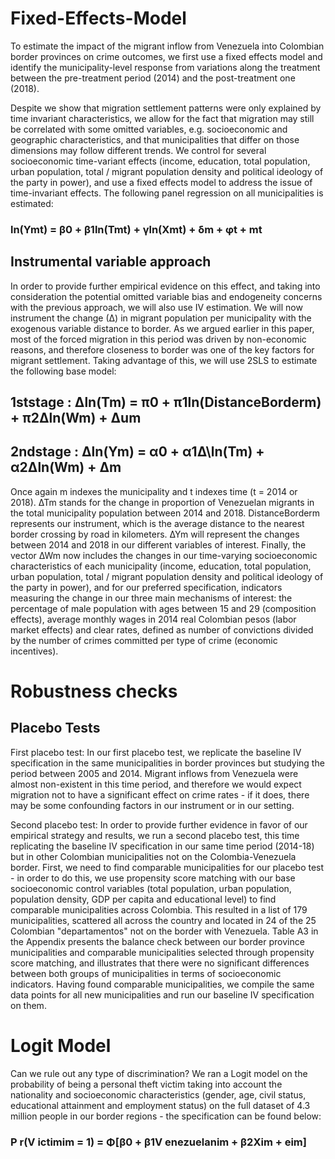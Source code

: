 # Fixed-Effects-Model 

To estimate the impact of the migrant inflow from Venezuela into Colombian border provinces on crime outcomes,
we first use a fixed effects model and identify the municipality-level response from variations along the treatment
between the pre-treatment period (2014) and the post-treatment one (2018).

Despite we show that migration settlement patterns were only explained by time invariant
characteristics, we allow for the fact that migration may still be correlated with some omitted variables, e.g.
socioeconomic and geographic characteristics, and that municipalities that differ on those dimensions may follow
different trends. We control for several socioeconomic time-variant effects (income, education, total
population, urban population, total / migrant population density and political ideology of the party in power),
and use a fixed effects model to address the issue of time-invariant effects. The following panel regression on all municipalities is estimated:
### ln(Ymt) = β0 + β1ln(Tmt) + γln(Xmt) + δm + φt + mt

## Instrumental variable approach
In order to provide further empirical evidence on this effect, and taking into consideration the potential omitted
variable bias and endogeneity concerns with the previous approach, we will also use IV estimation. We will now
instrument the change (∆) in migrant population per municipality with the exogenous variable distance to border.
As we argued earlier in this paper, most of the forced migration in this period was driven by non-economic
reasons, and therefore closeness to border was one of the key factors for migrant settlement. Taking advantage of
this, we will use 2SLS to estimate the following base model:

## 1ststage : ∆ln(Tm) = π0 + π1ln(DistanceBorderm) + π2∆ln(Wm) + ∆um
## 2ndstage : ∆ln(Ym) = α0 + α1∆\ln(Tm) + α2∆ln(Wm) + ∆m

Once again m indexes the municipality and t indexes time (t = 2014 or 2018). ∆Tm stands for the change in
proportion of Venezuelan migrants in the total municipality population between 2014 and 2018. DistanceBorderm
represents our instrument, which is the average distance to the nearest border crossing by road in kilometers.
∆Ym will represent the changes between 2014 and 2018 in our different variables of interest. Finally, the vector
∆Wm now includes the changes in our time-varying socioeconomic characteristics of each municipality (income,
education, total population, urban population, total / migrant population density and political ideology of the
party in power), and for our preferred specification, indicators measuring the change in our three main mechanisms
of interest: the percentage of male population with ages between 15 and 29 (composition effects), average monthly
wages in 2014 real Colombian pesos (labor market effects) and clear rates, defined as number of convictions divided
by the number of crimes committed per type of crime (economic incentives).

# Robustness checks
## Placebo Tests
First placebo test: In our first placebo test, we replicate the baseline IV specification in the same municipalities
in border provinces but studying the period between 2005 and 2014. Migrant inflows from Venezuela were almost
non-existent in this time period, and therefore we would expect migration not to have a significant effect on crime
rates - if it does, there may be some confounding factors in our instrument or in our setting.

Second placebo test: In order to provide further evidence in favor of our empirical strategy and results, we
run a second placebo test, this time replicating the baseline IV specification in our same time period (2014-18)
but in other Colombian municipalities not on the Colombia-Venezuela border.
First, we need to find comparable municipalities for our placebo test - in order to do this, we use propensity score
matching with our base socioeconomic control variables (total population, urban population, population density,
GDP per capita and educational level) to find comparable municipalities across Colombia. This resulted in a list
of 179 municipalities, scattered all across the country and located in 24 of the 25 Colombian "departamentos" not
on the border with Venezuela. Table A3 in the Appendix presents the balance check between our border province
municipalities and comparable municipalities selected through propensity score matching, and illustrates that
there were no significant differences between both groups of municipalities in terms of socioeconomic indicators.
Having found comparable municipalities, we compile the same data points for all new municipalities and run our
baseline IV specification on them.

# Logit Model
Can we rule out any type of discrimination? We ran a Logit model on the probability of being a personal theft
victim taking into account the nationality and socioeconomic characteristics (gender, age, civil status, educational
attainment and employment status) on the full dataset of 4.3 million people in our border regions - the specification
can be found below:
### P r(V ictimim = 1) = Φ[β0 + β1V enezuelanim + β2Xim + eim]
